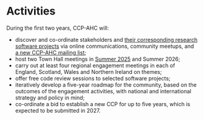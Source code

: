 # Activities 

During the first two years, CCP-AHC will:

- discover and co-ordinate stakeholders and [their corresponding research software projects](./codes-eoi.md) via online communications, community meetups, and [a new CCP-AHC mailing list](../index.md#stay-informed);
- host two Town Hall meetings in [Summer 2025](./town-hall-2025.md) and Summer 2026;
- carry out at least four regional engagement meetings in each of England, Scotland, Wales and Northern Ireland on themes;
- offer free code review sessions to selected software projects;
- iteratively develop a five-year roadmap for the community, based on the outcomes of the engagement activities, with national and international strategy and policy in mind;
- co-ordinate a bid to establish a new CCP for up to five years, which is expected to be submitted in 2027.
